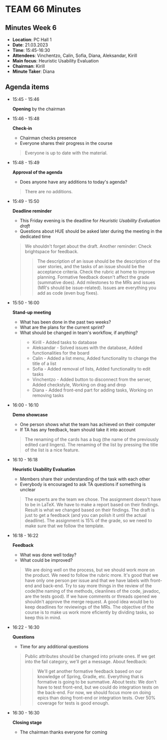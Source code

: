 # TEAM 66 Minutes

## Minutes Week 6

* __Location__: PC Hall 1
* __Date__: 21.03.2023
* __Time__: 15:45-16:30
* __Attendees__: Vinchentzo, Calin, Sofia, Diana, Aleksandar, Kirill
* __Main focus__: Heuristic Usability Evaluation
* __Chairman__: Kirill
* __Minute Taker__: Diana

## Agenda items

* 15:45 - 15:46 
	
	__Opening__ by the chairman

* 15:46 - 15:48

	__Check-in__
	
	* Chairman checks presence
	* Everyone shares their progress in the course
	
	> Everyone is up to date with the material.
	
* 15:48 - 15:49

	__Approval of the agenda__
	
	* Does anyone have any additions to today's agenda?

	> There are no additions.
	
* 15:49 - 15:50

	__Deadline reminder__ 
	
	* This Friday evening is the deadline for _Heuristic Usability Evaluation draft_
	* Questions about HUE should be asked later during the meeting in the dedicated time

	> We shouldn't forget about the draft.
	> Another reminder: Check brightspace for feedback.
	>> The description of an issue should be the description of the user stories, and the tasks of an issue should be the acceptance criteria.
	>> Check the rubric at home to improve planning.
	>> Formative feedback doesn't affect the grade (summative does).
	>> Add milestones to the MRs and issues (MR's should be issue-related).
	>> Issues are everything you add as code (even bug fixes).

	
* 15:50 - 16:00

	__Stand-up meeting__
	
	* What has been done in the past two weeks?
	* What are the plans for the current sprint?
	* What should be changed in team's workflow, if anything?

	> * Kirill - Added tasks to database
	> * Aleksandar - Solved issues with the database, Added functionalities for the board
	> * Calin - Added a list menu, Added functionality to change the title of a list
	> * Sofia - Added removal of lists, Added functionality to edit tasks
	> * Vinchentzo - Added button to disconnect from the server, Added checkstyle, Working on drag and drop
	> * Diana - Added front-end part for adding tasks, Working on removing tasks
	
* 16:00 - 16:10

	__Demo showcase__
	
	* One person shows what the team has achieved on their computer
	* If TA has any feedback, team should take it into account

	> The renaming of the cards has a bug (the name of the previously edited card lingers).
	> The renaming of the list by pressing the title of the list is a nice feature.

* 16:10 - 16:18

	__Heuristic Usability Evaluation__
	
	* Members share their understanding of the task with each other
	* Everybody is encouraged to ask TA questions if something is unclear

	> The experts are the team we chose.
	> The assignment doesn't have to be in LaTeX.
	> We have to make a report based on their findings.
	> Result is what we changed based on their findings.
	> The draft is just to get a feedback (and you can polish it until the actual deadline).
	> The assignment is 15% of the grade, so we need to make sure that we follow the template.
	
* 16:18 - 16:22

	__Feedback__
	
	* What was done well today?
	* What could be improved?

	> We are doing well on the process, but we should work more on the product.
	> We need to follow the rubric more.
	> It's good that we have only one person per issue and that we have labels with front-end and back-end.
	> Try to say more things in the review of the code(the naming of the methods, cleanlines of the code, javadoc, are the tests good).
	> If we have comments or threads opened we shouldn't approve the merge request.
	> A good idea would be to keep deadlines for reviewings of the MRs.
	> The objective of the course is to make us work more eficiently by dividing tasks, so keep this in mind.

* 16:22 - 16:30

	__Questions__
	
	* Time for any additional questions

	> Public attributes should be changed into private ones.
	> If we get into the fail category, we'll get a message.
	> About feedback:
	>> We'll get another formative feedback based on our knowledge of Spring, Gradle, etc.
	>> Everything that is formative is going to be summative.
	> About tests:
	>> We don't have to test front-end, but we could do integration tests on the back-end. 
	>> For now, we should focus more on doing epics than doing front-end or integration tests.
	>> Over 50% coverage for tests is good enough.
	
	
* 16:30 - 16:30

	__Closing stage__
	
	* The chairman thanks everyone for coming